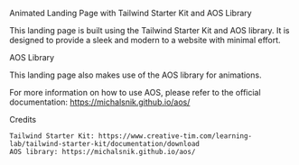 Animated Landing Page with Tailwind Starter Kit and AOS Library

This landing page is built using the Tailwind Starter Kit and AOS library. 
It is designed to provide a sleek and modern to a website with minimal effort.

AOS Library

This landing page also makes use of the AOS library for animations. 

For more information on how to use AOS, please refer to the official documentation: 
https://michalsnik.github.io/aos/

Credits

    Tailwind Starter Kit: https://www.creative-tim.com/learning-lab/tailwind-starter-kit/documentation/download
    AOS library: https://michalsnik.github.io/aos/

